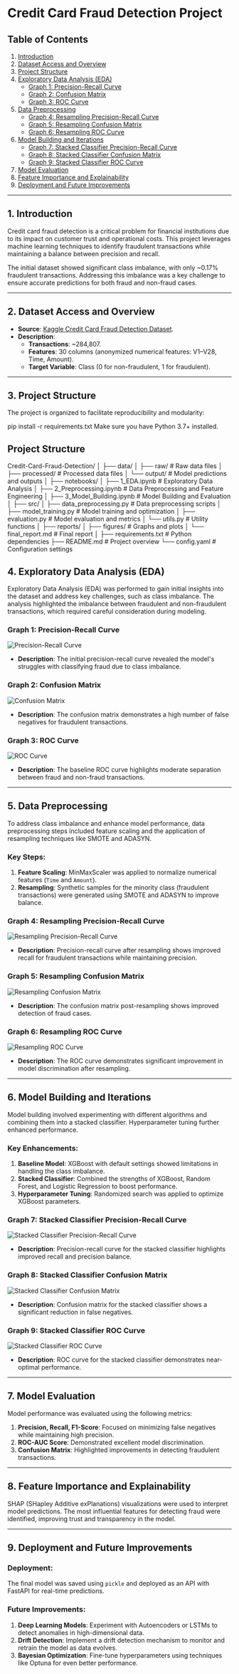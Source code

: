 # Credit Card Fraud Detection Project

## Table of Contents
1. [Introduction](#introduction)
2. [Dataset Access and Overview](#dataset-access-and-overview)
3. [Project Structure](#project-structure)
4. [Exploratory Data Analysis (EDA)](#exploratory-data-analysis-eda)
   - [Graph 1: Precision-Recall Curve](#graph-1-precision-recall-curve)
   - [Graph 2: Confusion Matrix](#graph-2-confusion-matrix)
   - [Graph 3: ROC Curve](#graph-3-roc-curve)
5. [Data Preprocessing](#data-preprocessing)
   - [Graph 4: Resampling Precision-Recall Curve](#graph-4-resampling-precision-recall-curve)
   - [Graph 5: Resampling Confusion Matrix](#graph-5-resampling-confusion-matrix)
   - [Graph 6: Resampling ROC Curve](#graph-6-resampling-roc-curve)
6. [Model Building and Iterations](#model-building-and-iterations)
   - [Graph 7: Stacked Classifier Precision-Recall Curve](#graph-7-stacked-classifier-precision-recall-curve)
   - [Graph 8: Stacked Classifier Confusion Matrix](#graph-8-stacked-classifier-confusion-matrix)
   - [Graph 9: Stacked Classifier ROC Curve](#graph-9-stacked-classifier-roc-curve)
7. [Model Evaluation](#model-evaluation)
8. [Feature Importance and Explainability](#feature-importance-and-explainability)
9. [Deployment and Future Improvements](#deployment-and-future-improvements)

---

## 1. Introduction <a name="introduction"></a>
Credit card fraud detection is a critical problem for financial institutions due to its impact on customer trust and operational costs. This project leverages machine learning techniques to identify fraudulent transactions while maintaining a balance between precision and recall.

The initial dataset showed significant class imbalance, with only ~0.17% fraudulent transactions. Addressing this imbalance was a key challenge to ensure accurate predictions for both fraud and non-fraud cases.

---

## 2. Dataset Access and Overview <a name="dataset-access-and-overview"></a>
- **Source**: [Kaggle Credit Card Fraud Detection Dataset](https://www.kaggle.com/datasets).
- **Description**:
  - **Transactions**: ~284,807.
  - **Features**: 30 columns (anonymized numerical features: V1–V28, Time, Amount).
  - **Target Variable**: Class (0 for non-fraudulent, 1 for fraudulent).

---

## 3. Project Structure <a name="project-structure"></a>
The project is organized to facilitate reproducibility and modularity:

   pip install -r requirements.txt
Make sure you have Python 3.7+ installed.

## Project Structure
Credit-Card-Fraud-Detection/
│
├── data/
│   ├── raw/                     # Raw data files
│   ├── processed/               # Processed data files
│   └── output/                  # Model predictions and outputs
│
├── notebooks/
│   ├── 1_EDA.ipynb              # Exploratory Data Analysis
│   ├── 2_Preprocessing.ipynb    # Data Preprocessing and Feature Engineering
│   ├── 3_Model_Building.ipynb   # Model Building and Evaluation
│
├── src/
│   ├── data_preprocessing.py    # Data preprocessing scripts
│   ├── model_training.py        # Model training and optimization
│   ├── evaluation.py            # Model evaluation and metrics
│   └── utils.py                 # Utility functions
│
├── reports/
│   ├── figures/                 # Graphs and plots
│   └── final_report.md          # Final report
│
├── requirements.txt             # Python dependencies
├── README.md                    # Project overview
└── config.yaml                  # Configuration settings


## 4. Exploratory Data Analysis (EDA) <a name="exploratory-data-analysis-eda"></a>
Exploratory Data Analysis (EDA) was performed to gain initial insights into the dataset and address key challenges, such as class imbalance. The analysis highlighted the imbalance between fraudulent and non-fraudulent transactions, which required careful consideration during modeling.

### Graph 1: Precision-Recall Curve <a name="graph-1-precision-recall-curve"></a>
![Precision-Recall Curve](path-to-image1.png)

- **Description**: The initial precision-recall curve revealed the model's struggles with classifying fraud due to class imbalance.

### Graph 2: Confusion Matrix <a name="graph-2-confusion-matrix"></a>
![Confusion Matrix](path-to-image2.png)

- **Description**: The confusion matrix demonstrates a high number of false negatives for fraudulent transactions.

### Graph 3: ROC Curve <a name="graph-3-roc-curve"></a>
![ROC Curve](path-to-image3.png)

- **Description**: The baseline ROC curve highlights moderate separation between fraud and non-fraud transactions.

---

## 5. Data Preprocessing <a name="data-preprocessing"></a>
To address class imbalance and enhance model performance, data preprocessing steps included feature scaling and the application of resampling techniques like SMOTE and ADASYN.

### Key Steps:
1. **Feature Scaling**: MinMaxScaler was applied to normalize numerical features (`Time` and `Amount`).
2. **Resampling**: Synthetic samples for the minority class (fraudulent transactions) were generated using SMOTE and ADASYN to improve balance.

### Graph 4: Resampling Precision-Recall Curve <a name="graph-4-resampling-precision-recall-curve"></a>
![Resampling Precision-Recall Curve](path-to-image4.png)

- **Description**: Precision-recall curve after resampling shows improved recall for fraudulent transactions while maintaining precision.

### Graph 5: Resampling Confusion Matrix <a name="graph-5-resampling-confusion-matrix"></a>
![Resampling Confusion Matrix](path-to-image5.png)

- **Description**: The confusion matrix post-resampling shows improved detection of fraud cases.

### Graph 6: Resampling ROC Curve <a name="graph-6-resampling-roc-curve"></a>
![Resampling ROC Curve](path-to-image6.png)

- **Description**: The ROC curve demonstrates significant improvement in model discrimination after resampling.

---

## 6. Model Building and Iterations <a name="model-building-and-iterations"></a>
Model building involved experimenting with different algorithms and combining them into a stacked classifier. Hyperparameter tuning further enhanced performance.

### Key Enhancements:
1. **Baseline Model**: XGBoost with default settings showed limitations in handling the class imbalance.
2. **Stacked Classifier**: Combined the strengths of XGBoost, Random Forest, and Logistic Regression to boost performance.
3. **Hyperparameter Tuning**: Randomized search was applied to optimize XGBoost parameters.

### Graph 7: Stacked Classifier Precision-Recall Curve <a name="graph-7-stacked-classifier-precision-recall-curve"></a>
![Stacked Classifier Precision-Recall Curve](path-to-image7.png)

- **Description**: Precision-recall curve for the stacked classifier highlights improved recall and precision balance.

### Graph 8: Stacked Classifier Confusion Matrix <a name="graph-8-stacked-classifier-confusion-matrix"></a>
![Stacked Classifier Confusion Matrix](path-to-image8.png)

- **Description**: Confusion matrix for the stacked classifier shows a significant reduction in false negatives.

### Graph 9: Stacked Classifier ROC Curve <a name="graph-9-stacked-classifier-roc-curve"></a>
![Stacked Classifier ROC Curve](path-to-image9.png)

- **Description**: ROC curve for the stacked classifier demonstrates near-optimal performance.

---

## 7. Model Evaluation <a name="model-evaluation"></a>
Model performance was evaluated using the following metrics:

1. **Precision, Recall, F1-Score**: Focused on minimizing false negatives while maintaining high precision.
2. **ROC-AUC Score**: Demonstrated excellent model discrimination.
3. **Confusion Matrix**: Highlighted improvements in detecting fraudulent transactions.

---

## 8. Feature Importance and Explainability <a name="feature-importance-and-explainability"></a>
SHAP (SHapley Additive exPlanations) visualizations were used to interpret model predictions. The most influential features for detecting fraud were identified, improving trust and transparency in the model.

---

## 9. Deployment and Future Improvements <a name="deployment-and-future-improvements"></a>

### Deployment:
The final model was saved using `pickle` and deployed as an API with FastAPI for real-time predictions.

### Future Improvements:
1. **Deep Learning Models**: Experiment with Autoencoders or LSTMs to detect anomalies in high-dimensional data.
2. **Drift Detection**: Implement a drift detection mechanism to monitor and retrain the model as data evolves.
3. **Bayesian Optimization**: Fine-tune hyperparameters using techniques like Optuna for even better performance.
